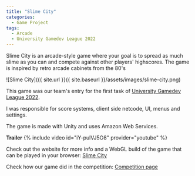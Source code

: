 ```yaml
---
title: "Slime City"
categories:
  - Game Project
tags:
  - Arcade
  - University Gamedev League 2022
---
```


Slime City is an arcade-style game where your goal is to spread as much slime as you can and compete against other players' highscores. The game is inspired by retro arcade cabinets from the 80's

![Slime City]({{ site.url }}{{ site.baseurl }}/assets/images/slime-city.png)

This game was our team's entry for the first task of [University Gamedev League 2022][competition-page].

I was responsible for score systems, client side netcode, UI, menus and settings.

The game is made with Unity and uses Amazon Web Services.

**Trailer**
{% include video id="iY-pulVJ5O8" provider="youtube" %}

Check out the website for more info and a WebGL build of the game that can be played in your browser: [Slime City][website]

Check how our game did in the competition: [Competition page][slime-city-competition-page]



[website]: https://kaarlagd.itch.io/slime-city
[competition-page]: https://unigamedev.nine66.gg/
[slime-city-competition-page]: https://unigamedev.nine66.gg/task-information/1/27
